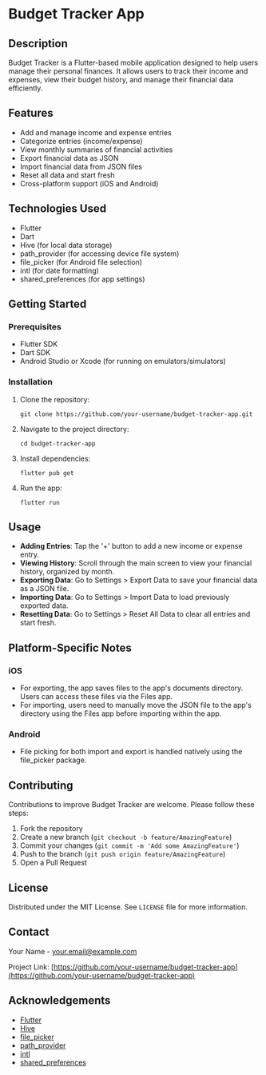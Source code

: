 # Budget Tracker App

## Description

Budget Tracker is a Flutter-based mobile application designed to help users manage their personal finances. It allows users to track their income and expenses, view their budget history, and manage their financial data efficiently.

## Features

- Add and manage income and expense entries
- Categorize entries (income/expense)
- View monthly summaries of financial activities
- Export financial data as JSON
- Import financial data from JSON files
- Reset all data and start fresh
- Cross-platform support (iOS and Android)

## Technologies Used

- Flutter
- Dart
- Hive (for local data storage)
- path_provider (for accessing device file system)
- file_picker (for Android file selection)
- intl (for date formatting)
- shared_preferences (for app settings)

## Getting Started

### Prerequisites

- Flutter SDK
- Dart SDK
- Android Studio or Xcode (for running on emulators/simulators)

### Installation

1. Clone the repository:
   ```
   git clone https://github.com/your-username/budget-tracker-app.git
   ```

2. Navigate to the project directory:
   ```
   cd budget-tracker-app
   ```

3. Install dependencies:
   ```
   flutter pub get
   ```

4. Run the app:
   ```
   flutter run
   ```

## Usage

- **Adding Entries**: Tap the '+' button to add a new income or expense entry.
- **Viewing History**: Scroll through the main screen to view your financial history, organized by month.
- **Exporting Data**: Go to Settings > Export Data to save your financial data as a JSON file.
- **Importing Data**: Go to Settings > Import Data to load previously exported data.
- **Resetting Data**: Go to Settings > Reset All Data to clear all entries and start fresh.

## Platform-Specific Notes

### iOS
- For exporting, the app saves files to the app's documents directory. Users can access these files via the Files app.
- For importing, users need to manually move the JSON file to the app's directory using the Files app before importing within the app.

### Android
- File picking for both import and export is handled natively using the file_picker package.

## Contributing

Contributions to improve Budget Tracker are welcome. Please follow these steps:

1. Fork the repository
2. Create a new branch (`git checkout -b feature/AmazingFeature`)
3. Commit your changes (`git commit -m 'Add some AmazingFeature'`)
4. Push to the branch (`git push origin feature/AmazingFeature`)
5. Open a Pull Request

## License

Distributed under the MIT License. See `LICENSE` file for more information.

## Contact

Your Name - your.email@example.com

Project Link: [https://github.com/your-username/budget-tracker-app](https://github.com/your-username/budget-tracker-app)

## Acknowledgements

- [Flutter](https://flutter.dev)
- [Hive](https://pub.dev/packages/hive)
- [file_picker](https://pub.dev/packages/file_picker)
- [path_provider](https://pub.dev/packages/path_provider)
- [intl](https://pub.dev/packages/intl)
- [shared_preferences](https://pub.dev/packages/shared_preferences)